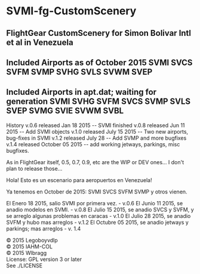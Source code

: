 # SVMI-fg-CustomScenery
FlightGear CustomScenery for Simon Bolivar Intl et al in Venezuela
------------------------------------------------------------------
Included Airports as of October 2015
SVMI
SVCS
SVFM
SVMP
SVHG
SVLS
SVWM
SVEP
------------------------------------------------------------------
Included Airports in apt.dat; waiting for generation
SVMI
SVHG
SVFM
SVCS
SVMP
SVLS
SVEP
SVMG
SVIE
SVWM
SVBL
-----------------------------------------------------------------
History
v.0.6 released Jan 18 2015 -- SVMI finished
v.0.8 released Jun 11 2015 -- Add SVMI objects
v.1.0 released July 15 2015 -- Two new airports, bug-fixes in SVMI
v.1.2 released July 28 -- Add SVMP and more bugfixes
v.1.4 released October 05 2015 -- add working jetways, parkings, misc bugfixes.

As in FlightGear itself, 0.5, 0.7, 0.9, etc are the WIP or DEV ones... I don't plan to release those...


Hola!
Esto es un escenario para aeropuertos en Venezuela!

Ya tenemos en October de 2015:
SVMI
SVCS
SVFM
SVMP
y otros vienen.

El Enero 18 2015, salio SVMI por primera vez. - v.0.6
El Junio 11 2015, se anadio modelos en SVMI. - v.0.8
El Julio 15 2015, se anadio SVCS y SVFM, y se arreglo algunas problemas en caracas - v.1.0
El Julio 28 2015, se anadio SVFM y hubo mas arreglos - v.1.2
El Octubre 05 2015, se anadio jetways y parkings; mas arreglos - v. 1.4

:copyright: 2015 Legoboyvdlp <br>
:copyright: 2015 IAHM-COL <br>
:copyright: 2015 Wlbragg <br>
License: GPL version 3 or later <br>
See ./LICENSE
